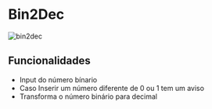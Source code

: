 # Bin2Dec

![bin2dec](https://user-images.githubusercontent.com/53010824/78510243-4836a180-776a-11ea-83b6-c463d0110a91.png)

<h2> Funcionalidades </h2>

- Input do número bínario
- Caso Inserir um número diferente de 0 ou 1 tem um aviso
- Transforma o número binário para decimal

